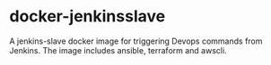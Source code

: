 # docker-jenkinsslave
A jenkins-slave docker image for triggering Devops commands from Jenkins. The image includes ansible, terraform and awscli.
